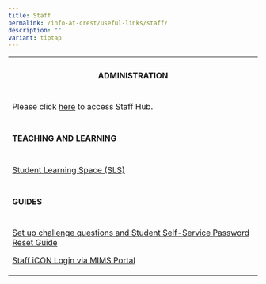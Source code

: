 ```yaml
---
title: Staff
permalink: /info-at-crest/useful-links/staff/
description: ""
variant: tiptap
---
```

<table style="minWidth: 25px">
<colgroup>
<col>
</colgroup>
<tbody>
<tr>
<th rowspan="1" colspan="1">
<h4><strong>ADMINISTRATION</strong></h4>
</th>
</tr>
<tr>
<td rowspan="1" colspan="1">
<p>Please click <a href="https://sites.google.com/crestsec.edu.sg/staffhub/" rel="noopener noreferrer nofollow" target="_blank">here</a> to
access Staff Hub.</p>
<p></p>
</td>
</tr>
<tr>
<td rowspan="1" colspan="1">
<h4><strong>TEACHING AND LEARNING</strong></h4>
</td>
</tr>
<tr>
<td rowspan="1" colspan="1">
<p><a href="https://vle.learning.moe.edu.sg/login" rel="noopener noreferrer nofollow" target="_blank">Student Learning Space (SLS)</a>
</p>
<p></p>
</td>
</tr>
<tr>
<td rowspan="1" colspan="1">
<h4><strong>GUIDES</strong></h4>
</td>
</tr>
<tr>
<td rowspan="1" colspan="1">
<p><a href="/files/mims_sspr_guide.pdf" rel="noopener noreferrer nofollow" target="_blank">Set up challenge questions and Student Self-Service Password Reset Guide</a>
</p>
<p><a href="/files/icon_setup.pdf" rel="noopener noreferrer nofollow" target="_blank">Staff iCON Login via MIMS Portal</a>
</p>
</td>
</tr>
</tbody>
</table>
<p></p>